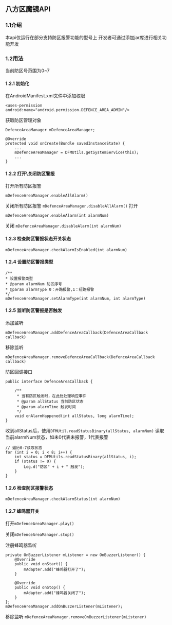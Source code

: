 ## 八方区魔镜API #
### 1.1介绍 #
本api仅运行在部分支持防区报警功能的型号上
开发者可通过添加jar库进行相关功能开发

### 1.2用法 #

当前防区号范围为0~7

#### 1.2.1 初始化 #
在AndroidManifest.xml文件中添加权限

`<uses-permission android:name="android.permission.DEFENCE_AREA_ADMIN"/>`

获取防区管理对象
```
DefenceAreaManager mDefenceAreaManager;

@Override
protected void onCreate(Bundle savedInstanceState) {
    ...
    mDefenceAreaManager = DFMUtils.getSystemService(this);
    ...
}
```

#### 1.2.2 打开\关闭防区警报 #
打开所有防区报警


`mDefenceAreaManager.enableAllAlarm()`


关闭所有防区报警
`mDefenceAreaManager.disableAllAlarm()`
打开

`mDefenceAreaManager.enableAlarm(int alarmNum)`

关闭
`mDefenceAreaManager.disableAlarm(int alarmNum)`

#### 1.2.3 检查防区警报状态开关状态 #

`mDefenceAreaManager.checkAlarmIsEnabled(int alarmNum)`

#### 1.2.4 设置防区警报类型 #
```
/**
* 设置报警类型
* @param alarmNum 防区序号
* @param alarmType 0：开路报警,1：短路报警
*/
mDefenceAreaManager.setAlarmType(int alarmNum, int alarmType)
```

#### 1.2.5 监听防区警报是否触发 #

添加监听

`mDefenceAreaManager.addDefenceAreaCallback(DefenceAreaCallback callback)`

移除监听

`mDefenceAreaManager.removeDefenceAreaCallback(DefenceAreaCallback callback)`

防区回调接口

```
public interface DefenceAreaCallback {

    /**
     * 当有防区触发时，在此处处理响应事件
     * @param allStatus 当前防区状态
     * @param alarmTime 触发时间
     */
    void onAlarmHappened(int allStatus, long alarmTime);
}
```

收到allStatus后，使用`DFMUtil.readStatusBinary(allStatus, alarmNum)` 读取当前alarmNum状态，如未0代表未报警，1代表报警

```
// 遍历0-7读取状态
for (int i = 0; i < 8; i++) {
    int status = DFMUtils.readStatusBinary(allStatus, i);
    if (status != 0) {
        Log.d("防区" + i + " 触发");
    }
}
```

#### 1.2.6 检查防区报警状态 #

`mDefenceAreaManager.checkAlarmStatus(int alarmNum)`

#### 1.2.7 蜂鸣器开关 #

打开`mDefenceAreaManager.play()`


关闭`mDefenceAreaManager.stop()`

注册蜂鸣器监听
```
private OnBuzzerListener mListener = new OnBuzzerListener() {
    @Override
    public void onStart() {
        mAdapter.add("蜂鸣器打开了");
    }

    @Override
    public void onStop() {
        mAdapter.add("蜂鸣器关闭了");
    }
};
mDefenceAreaManager.addOnBuzzerListener(mListener);

```

移除监听
`mDefenceAreaManager.removeOnBuzzerListener(mListener)`


